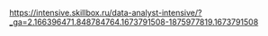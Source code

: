 https://intensive.skillbox.ru/data-analyst-intensive/?_ga=2.166396471.848784764.1673791508-1875977819.1673791508
